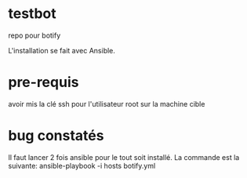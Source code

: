 # testbot
repo pour botify

L'installation se fait avec Ansible.

# pre-requis
avoir mis la clé ssh pour l'utilisateur root sur la machine cible

# bug constatés
Il faut lancer 2 fois ansible pour le tout soit installé. La commande est la suivante: 
ansible-playbook -i hosts botify.yml
